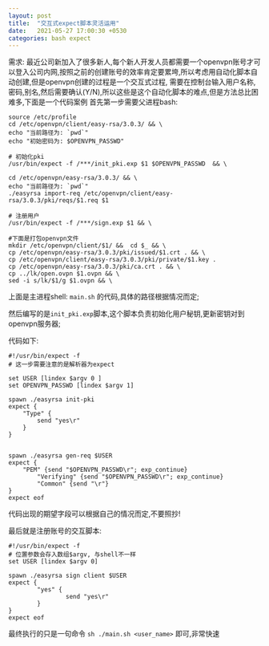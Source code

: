 ```yaml
---
layout: post
title:  "交互式expect脚本灵活运用"
date:   2021-05-27 17:00:30 +0530
categories: bash expect
---
```

需求: 最近公司新加入了很多新人,每个新人开发人员都需要一个openvpn账号才可以登入公司内网,按照之前的创建账号的效率肯定要累垮,所以考虑用自动化脚本自动创建,但是openvpn创建的过程是一个交互式过程,
需要在控制台输入用户名称,密码,别名,然后需要确认(Y/N),所以这些是这个自动化脚本的难点,但是方法总比困难多,下面是一个代码案例
首先第一步需要父进程bash:


```
source /etc/profile
cd /etc/openvpn/client/easy-rsa/3.0.3/ && \
echo "当前路径为: `pwd`"
echo "初始密码为: $OPENVPN_PASSWD"

# 初始化pki
/usr/bin/expect -f /***/init_pki.exp $1 $OPENVPN_PASSWD  && \

cd /etc/openvpn/easy-rsa/3.0.3/ && \
echo "当前路径为: `pwd`"
./easyrsa import-req /etc/openvpn/client/easy-rsa/3.0.3/pki/reqs/$1.req $1

# 注册用户
/usr/bin/expect -f /***/sign.exp $1 && \

#下面是打包openvpn文件 
mkdir /etc/openvpn/client/$1/ &&  cd $_ && \
cp /etc/openvpn/easy-rsa/3.0.3/pki/issued/$1.crt . && \
cp /etc/openvpn/client/easy-rsa/3.0.3/pki/private/$1.key .
cp /etc/openvpn/easy-rsa/3.0.3/pki/ca.crt . && \
cp ../lk/open.ovpn $1.ovpn && \
sed -i s/lk/$1/g $1.ovpn && \

```

上面是主进程shell: `main.sh` 的代码,具体的路径根据情况而定;

然后编写的是`init_pki.exp`脚本,这个脚本负责初始化用户秘钥,更新密钥对到openvpn服务器;

代码如下:
```
#!/usr/bin/expect -f 
# 这一步需要注意的是解析器为expect

set USER [lindex $argv 0 ]
set OPENVPN_PASSWD [lindex $argv 1]

spawn ./easyrsa init-pki
expect {
	"Type" {
		send "yes\r"
	}
}


spawn ./easyrsa gen-req $USER
expect {
	"PEM" {send "$OPENVPN_PASSWD\r"; exp_continue}
        "Verifying" {send "$OPENVPN_PASSWD\r"; exp_continue}
        "Common" {send "\r"}
}
expect eof

```
代码出现的期望字段可以根据自己的情况而定,不要照抄!

最后就是注册账号的交互脚本:

```
#!/usr/bin/expect -f
# 位置参数会存入数组$argv, 与shell不一样
set USER [lindex $argv 0]

spawn ./easyrsa sign client $USER
expect {
        "yes" {
                send "yes\r"
        }
}
expect eof
```

最终执行的只是一句命令 `sh ./main.sh <user_name>` 即可,非常快速

